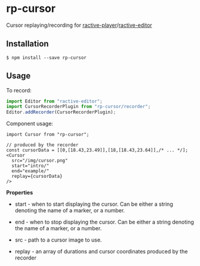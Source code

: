 # rp-cursor

Cursor replaying/recording for [ractive-player](https://github.com/ysulyma/ractive-player)/[ractive-editor](https://github.com/ysulyma/ractive-editor/)

## Installation

    $ npm install --save rp-cursor

## Usage

To record:

```ts
import Editor from "ractive-editor";
import CursorRecorderPlugin from "rp-cursor/recorder";
Editor.addRecorder(CursorRecorderPlugin);
```

Component usage:
```tsx
import Cursor from "rp-cursor";

// produced by the recorder
const cursorData = [[0,[18.43,23.49]],[18,[18.43,23.64]],/* ... */];
<Cursor
  src="/img/cursor.png"
  start="intro/"
  end="example/"
  replay={cursorData}
/>
```

**Properties**

* start - when to start displaying the cursor. Can be either a string denoting the name of a marker, or a number.

* end - when to stop displaying the cursor.  Can be either a string denoting the name of a marker, or a number.

* src - path to a cursor image to use.

* replay - an array of durations and cursor coordinates produced by the recorder
